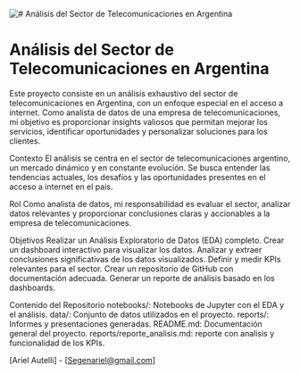 ![# Análisis del Sector de Telecomunicaciones en Argentina](PROY2.jpg)

# Análisis del Sector de Telecomunicaciones en Argentina

Este proyecto consiste en un análisis exhaustivo del sector de telecomunicaciones en Argentina, con un enfoque especial en el acceso a internet. 
Como analista de datos de una empresa de telecomunicaciones, mi objetivo es proporcionar insights valiosos que permitan mejorar los servicios, identificar oportunidades y personalizar soluciones para los clientes.

Contexto
El análisis se centra en el sector de telecomunicaciones argentino, un mercado dinámico y en constante evolución. Se busca entender las tendencias actuales, los desafíos y las 
oportunidades presentes en el acceso a internet en el país.

Rol
Como analista de datos, mi responsabilidad es evaluar el sector, analizar datos relevantes y proporcionar conclusiones claras y accionables a la empresa de telecomunicaciones.

Objetivos
Realizar un Análisis Exploratorio de Datos (EDA) completo.
Crear un dashboard interactivo para visualizar los datos.
Analizar y extraer conclusiones significativas de los datos visualizados.
Definir y medir KPIs relevantes para el sector.
Crear un repositorio de GitHub con documentación adecuada.
Generar un reporte de análisis basado en los dashboards.

Contenido del Repositorio
notebooks/: Notebooks de Jupyter con el EDA y el análisis.
data/: Conjunto de datos utilizados en el proyecto.
reports/: Informes y presentaciones generadas.
README.md: Documentación general del proyecto.
reports/reporte_analisis.md: reporte con analisis y funcionalidad de los KPIs.


[Ariel Autelli] - [Segenariel@gmail.com] 

